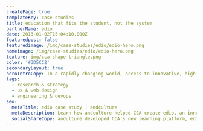 ```yaml
---
createPage: true
templateKey: case-studies
title: education that fits the student, not the system
partnerName: edio
date: 2013-01-02T15:04:10.000Z
featuredpost: false
featuredimage: /img/case-studies/edio/edio-hero.png
homeimage: /img/case-studies/edio/edio-hero.png
texture: img/cca-shape-triangle.png
color: '#3D5CC2'
secondaryLayout: true
heroIntroCopy: In a rapidly changing world, access to innovative, high-quality education remains a priority. And the  Commonwealth Charter Academy (CCA) gets that. They decided to partner with us one more time to create a platform that would provide a new and improved educational experience for students that focuses on providing successful learning outcomes. The andculture team behind CCA’s new project truly understands that every student learns differently, and created an experience that is uniquely tailored to each student. 
tags:
  - research & strategy
  - ux & web design
  - engineering & devops
seo:
  metaTitle: edio case study | andculture
  metaDescription: Learn how andculture helped CCA create edio, an innovative learning platform.
  socialShareCopy: andulture developed CCA's new learning platform, edio, to provide an innovative educational experience for students.
---
```

